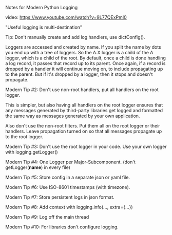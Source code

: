 Notes for Modern Python Logging

video: https://www.youtube.com/watch?v=9L77QExPmI0

"Useful logging is multi-destination"

Tip:
Don't manually create and add log handlers, use dictConfig().


Loggers are accessed and created by name.
If  you split the name by dots you end up with a tree of loggers.
So the A.X logger is a child of the A  logger, which is a child of the root.
By default, once a child is done handling a log record, it passes that record up to its parent.
Once again, if a record is dropped by a handler it will continue moving on, to include propagating up to the parent.
But if it's dropped by a logger, then it stops and doesn't propagate.

Modern Tip #2:
Don't use non-root handlers, put all handlers on the root logger.

This is simpler, but also having all handlers on the root logger ensures that any messages generated 
by third-party libraries get logged and formatted the same way as messages generated by your own application.

Also don't use the non-root filters. Put them all on the root logger or their handlers.
Leave propagation turned on so that all messages propagate up to the root logger.

Modern Tip #3:
Don't use the root logger in your code. Use your own logger with logging.getLogger()

Modern Tip #4:
One Logger per Major-Subcomponent. (don't getLogger(__name__) in every file)

Modern Tip #5:
Store config in a separate json or yaml file.

Modern Tip #6:
Use ISO-8601 timestamps (with timezone).

Modern Tip #7:
Store persistent logs in json format.

Modern Tip #8:
Add context with logging.info(..., extra={...})

Modern Tip #9:
Log off the main thread

Modern Tip #10:
For libraries don't configure logging.